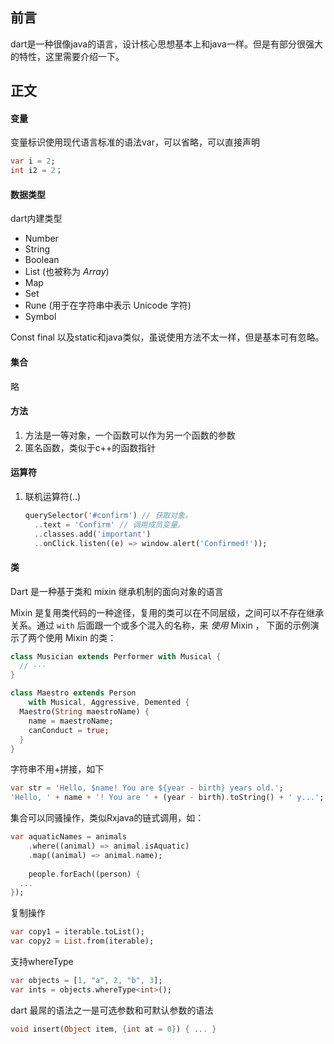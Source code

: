 ## 前言

dart是一种很像java的语言，设计核心思想基本上和java一样。但是有部分很强大的特性，这里需要介绍一下。

## 正文

#### 变量

变量标识使用现代语言标准的语法var，可以省略，可以直接声明

```dart
var i = 2;
int i2 = 2；    
```

#### 数据类型

dart内建类型

- Number
- String
- Boolean
- List (也被称为 *Array*)
- Map
- Set
- Rune (用于在字符串中表示 Unicode 字符)
- Symbol

Const final 以及static和java类似，虽说使用方法不太一样，但是基本可有忽略。

#### 集合

略

#### 方法

1. 方法是一等对象，一个函数可以作为另一个函数的参数
2. 匿名函数，类似于c++的函数指针



#### 运算符

1. 联机运算符(..)

   ```dart
   querySelector('#confirm') // 获取对象。
     ..text = 'Confirm' // 调用成员变量。
     ..classes.add('important')
     ..onClick.listen((e) => window.alert('Confirmed!'));
   ```

#### 类

Dart 是一种基于类和 mixin 继承机制的面向对象的语言

Mixin 是复用类代码的一种途径，复用的类可以在不同层级，之间可以不存在继承关系。通过 `with` 后面跟一个或多个混入的名称，来 *使用* Mixin ，
下面的示例演示了两个使用 Mixin 的类：

```dart
class Musician extends Performer with Musical {
  // ···
}

class Maestro extends Person
    with Musical, Aggressive, Demented {
  Maestro(String maestroName) {
    name = maestroName;
    canConduct = true;
  }
}
```

字符串不用+拼接，如下

```dart
var str = 'Hello, $name! You are ${year - birth} years old.';
'Hello, ' + name + '! You are ' + (year - birth).toString() + ' y...';
```



集合可以同骚操作，类似Rxjava的链式调用，如：

```dart
var aquaticNames = animals
    .where((animal) => animal.isAquatic)
    .map((animal) => animal.name);
    
    people.forEach((person) {
  ...
});
```

复制操作

```dart
var copy1 = iterable.toList();
var copy2 = List.from(iterable);
```

支持whereType 

```dart
var objects = [1, "a", 2, "b", 3];
var ints = objects.whereType<int>();
```

dart 最屌的语法之一是可选参数和可默认参数的语法

```dart
void insert(Object item, {int at = 0}) { ... }
```

